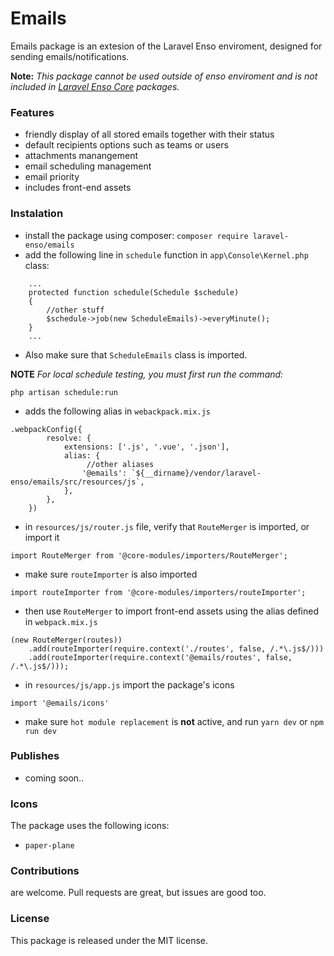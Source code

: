 # Emails

Emails package is an extesion of the Laravel Enso enviroment, designed for sending emails/notifications.

**Note:** *This package cannot be used outside of enso enviroment and is not included in [Laravel Enso Core](https://github.com/laravel-enso/Core) packages.*

### Features
* friendly display of all stored emails together with their status
* default recipients options such as teams or users
* attachments manangement
* email scheduling management
* email priority
* includes front-end assets

### Instalation
* install the package using composer: `composer require laravel-enso/emails`
* add the following line in `schedule` function in `app\Console\Kernel.php` class:
```
    ...
    protected function schedule(Schedule $schedule)
    {
        //other stuff
        $schedule->job(new ScheduleEmails)->everyMinute();
    }
    ...
```
* Also make sure that `ScheduleEmails` class is imported.

**NOTE** *For local schedule testing, you must first run the command:*
```
php artisan schedule:run
```
* adds the following alias in `webackpack.mix.js`
```
.webpackConfig({
        resolve: {
            extensions: ['.js', '.vue', '.json'],
            alias: {
                 //other aliases
                '@emails': `${__dirname}/vendor/laravel-enso/emails/src/resources/js`,
            },
        },
    })
```
* in `resources/js/router.js` file, verify that `RouteMerger` is imported, or import it

`import RouteMerger from '@core-modules/importers/RouteMerger';`

* make sure `routeImporter` is also imported

`import routeImporter from '@core-modules/importers/routeImporter';`

* then use `RouteMerger` to import front-end assets using the alias defined in `webpack.mix.js`

```
(new RouteMerger(routes))
    .add(routeImporter(require.context('./routes', false, /.*\.js$/)))
    .add(routeImporter(require.context('@emails/routes', false, /.*\.js$/)));
```

* in `resources/js/app.js` import the package's icons

`import '@emails/icons'`

* make sure `hot module replacement` is **not** active, and run `yarn dev` or `npm run dev`

### Publishes
* coming soon..

### Icons
The package uses the following icons:
* `paper-plane`

### Contributions

are welcome. Pull requests are great, but issues are good too.

### License

This package is released under the MIT license.


